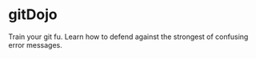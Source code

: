 gitDojo
=======

Train your git fu. Learn how to defend against the strongest of confusing error messages.